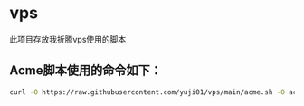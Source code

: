 # vps
此项目存放我折腾vps使用的脚本
## Acme脚本使用的命令如下：
```bash
curl -O https://raw.githubusercontent.com/yuji01/vps/main/acme.sh -O acme.sh && chmod +x acme.sh && ./acme.sh
```

